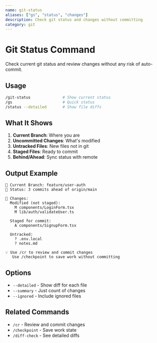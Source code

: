 ```yaml
---
name: git-status
aliases: ["gs", "status", "changes"]
description: Check git status and changes without committing
category: git
---
```


# Git Status Command

Check current git status and review changes without any risk of auto-commit.

## Usage

```bash
/git-status              # Show current status
/gs                      # Quick status
/status --detailed       # Show file diffs
```

## What It Shows

1. **Current Branch**: Where you are
2. **Uncommitted Changes**: What's modified
3. **Untracked Files**: New files not in git
4. **Staged Files**: Ready to commit
5. **Behind/Ahead**: Sync status with remote

## Output Example

```
📍 Current Branch: feature/user-auth
🔄 Status: 3 commits ahead of origin/main

📝 Changes:
  Modified (not staged):
    M components/LoginForm.tsx
    M lib/auth/validateUser.ts
  
  Staged for commit:
    A components/SignupForm.tsx
  
  Untracked:
    ? .env.local
    ? notes.md

💡 Use /cr to review and commit changes
   Use /checkpoint to save work without committing
```

## Options

- `--detailed` - Show diff for each file
- `--summary` - Just count of changes
- `--ignored` - Include ignored files

## Related Commands

- `/cr` - Review and commit changes
- `/checkpoint` - Save work state
- `/diff-check` - See detailed diffs

